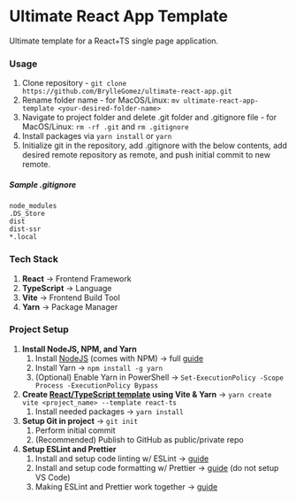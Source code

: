# Ultimate React App Template

Ultimate template for a React+TS single page application.

### Usage

1. Clone repository - `git clone https://github.com/BrylleGomez/ultimate-react-app.git`
2. Rename folder name - for MacOS/Linux: `mv ultimate-react-app-template <your-desired-folder-name>`
3. Navigate to project folder and delete .git folder and .gitignore file - for MacOS/Linux: `rm -rf .git` and `rm .gitignore`
4. Install packages via `yarn install` or `yarn`
5. Initialize git in the repository, add .gitignore with the below contents, add desired remote repository as remote, and push initial commit to new remote.

##### Sample .gitignore
```
node_modules
.DS_Store
dist
dist-ssr
*.local
```

### Tech Stack

1. **React** → Frontend Framework
2. **TypeScript** → Language
3. **Vite** → Frontend Build Tool
4. **Yarn** → Package Manager

### Project Setup

1. **Install NodeJS, NPM, and Yarn**
    1. Install [NodeJS](https://nodejs.org/en/) (comes with NPM) → full [guide](https://www.freecodecamp.org/news/how-to-install-node-js-and-npm-on-windows/)
    2. Install Yarn → `npm install -g yarn`
    3. (Optional) Enable Yarn in PowerShell → `Set-ExecutionPolicy -Scope Process -ExecutionPolicy Bypass`
2. **Create [React/TypeScript template](https://vitejs.dev/guide/#scaffolding-your-first-vite-project) using Vite & Yarn** → `yarn create vite <project_name> --template react-ts`
    1. Install needed packages → `yarn install`
3. **Setup Git in project** → `git init`
    1. Perform initial commit
    2. (Recommended) Publish to GitHub as public/private repo
4. **Setup ESLint and Prettier**
    1. Install and setup code linting w/ ESLint → [guide](https://andrebnassis.medium.com/setting-eslint-on-a-react-typescript-project-2021-1190a43ffba)
    2. Install and setup code formatting w/ Prettier → [guide](https://andrebnassis.medium.com/setting-prettier-on-a-react-typescript-project-2021-f9f0d5a1d6b0) (do not setup VS Code)
    3. Making ESLint and Prettier work together → [guide](https://javascript.plainenglish.io/setting-eslint-and-prettier-on-a-react-typescript-project-2021-22993565edf9)
